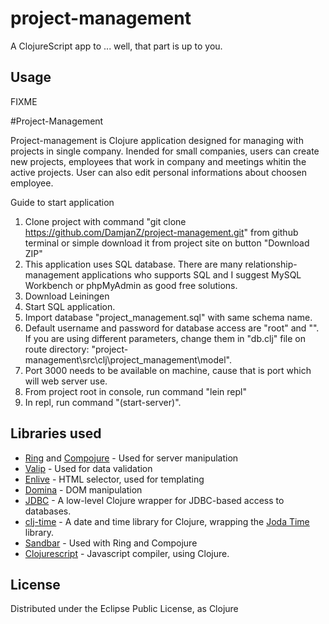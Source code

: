 # project-management

A ClojureScript app to ... well, that part is up to you.

## Usage

FIXME

#Project-Management

Project-management is Clojure application designed for managing with projects in single company.
Inended for small companies, users can create new projects, employees that work in company and meetings whitin the active projects.
User can also edit personal informations about choosen employee.

Guide to start application

1. Clone project with command "git clone https://github.com/DamjanZ/project-management.git" from github terminal or simple download it from project site on button "Download ZIP"
2. This application uses SQL database. There are many relationship-management applications who supports SQL and I suggest MySQL Workbench or phpMyAdmin as good free solutions.
3. Download Leiningen 
3. Start SQL application.
4. Import database "project_management.sql" with same schema name.
5. Default username and password for database access are "root" and "". If you are using different parameters, change them in "db.clj" file on route directory: "project-management\src\clj\project_management\model".
6. Port 3000 needs to be available on machine, cause that is port which will web server use.
6. From project root in console, run command "lein repl"
7. In repl, run command "(start-server)".
 
## Libraries used
- [Ring](https://github.com/ring-clojure/ring) and [Compojure](https://github.com/weavejester/compojure) - Used for server manipulation
- [Valip](https://github.com/cemerick/valip) - Used for data validation
- [Enlive](https://github.com/cgrand/enlive) - HTML selector, used for templating
- [Domina](https://github.com/levand/domina) - DOM manipulation
- [JDBC](https://github.com/clojure/java.jdbc) - A low-level Clojure wrapper for JDBC-based access to databases.
- [clj-time](https://github.com/KirinDave/clj-time) - A date and time library for Clojure, wrapping the [Joda Time](http://joda-time.sourceforge.net/) library.
- [Sandbar](https://github.com/brentonashworth/sandbar) - Used with Ring and Compojure
- [Clojurescript](https://github.com/clojure/clojurescript) - Javascript compiler, using Clojure.

## License
Distributed under the Eclipse Public License, as Clojure
